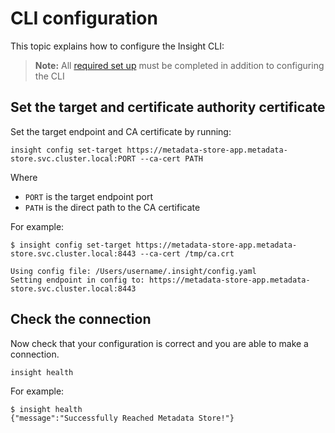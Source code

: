 # CLI configuration

This topic explains how to configure the Insight CLI:

> **Note:** All [required set up](../scst-store/overview.md#required-set-up) must be completed in addition to configuring the CLI


## Set the target and certificate authority certificate

Set the target endpoint and CA certificate by running:

```
insight config set-target https://metadata-store-app.metadata-store.svc.cluster.local:PORT --ca-cert PATH
```
Where

- `PORT` is the target endpoint port
- `PATH` is the direct path to the CA certificate

For example:

```
$ insight config set-target https://metadata-store-app.metadata-store.svc.cluster.local:8443 --ca-cert /tmp/ca.crt

Using config file: /Users/username/.insight/config.yaml
Setting endpoint in config to: https://metadata-store-app.metadata-store.svc.cluster.local:8443
```

## Check the connection

Now check that your configuration is correct and you are able to make a connection.

```
insight health
```

For example:

```
$ insight health
{"message":"Successfully Reached Metadata Store!"}
```
